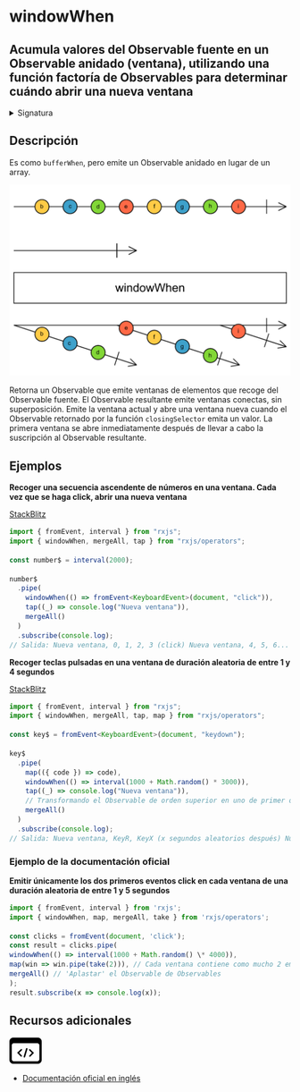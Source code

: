 # windowWhen

<h2 class="subtitle"> Acumula valores del Observable fuente en un Observable anidado (ventana), utilizando una función factoría de Observables para determinar cuándo abrir una nueva ventana
</h2>

<details>
<summary>Signatura</summary>

### Firma

`windowWhen<T>(closingSelector: () => Observable<any>): OperatorFunction<T, Observable<T>>`

### Parámetros

<table>
<tr><td>closingSelector</td><td>Una función que no recibe ningún argumento y retorna un Observable que indica (con una notificación <code>next</code> o <code>complete</code>) cuándo cerrar la ventana actual y abrir una nueva.</td></tr>
</table>

### Retorna

`OperatorFunction<T, Observable<T>>`: Un Observable de ventanas, que son Observables de valores.

</details>

## Descripción

Es como `bufferWhen`, pero emite un Observable anidado en lugar de un array.

<img src="assets/images/marble-diagrams/transformation/windowWhen.png" alt="Diagrama de canicas del operador windowWhen">

Retorna un Observable que emite ventanas de elementos que recoge del Observable fuente. El Observable resultante emite ventanas conectas, sin superposición. Emite la ventana actual y abre una ventana nueva cuando el Observable retornado por la función `closingSelector` emita un valor. La primera ventana se abre inmediatamente después de llevar a cabo la suscripción al Observable resultante.

## Ejemplos

**Recoger una secuencia ascendente de números en una ventana. Cada vez que se haga click, abrir una nueva ventana**

<a target="_blank" href="https://stackblitz.com/edit/rxjs-windowwhen-1?file=index.ts">StackBlitz</a>

```typescript
import { fromEvent, interval } from "rxjs";
import { windowWhen, mergeAll, tap } from "rxjs/operators";

const number$ = interval(2000);

number$
  .pipe(
    windowWhen(() => fromEvent<KeyboardEvent>(document, "click")),
    tap((_) => console.log("Nueva ventana")),
    mergeAll()
  )
  .subscribe(console.log);
// Salida: Nueva ventana, 0, 1, 2, 3 (click) Nueva ventana, 4, 5, 6...
```

**Recoger teclas pulsadas en una ventana de duración aleatoria de entre 1 y 4 segundos**

<a target="_blank" href="https://stackblitz.com/edit/rxjs-windowwhen-2?file=index.ts">StackBlitz</a>

```typescript
import { fromEvent, interval } from "rxjs";
import { windowWhen, mergeAll, tap, map } from "rxjs/operators";

const key$ = fromEvent<KeyboardEvent>(document, "keydown");

key$
  .pipe(
    map(({ code }) => code),
    windowWhen(() => interval(1000 + Math.random() * 3000)),
    tap((_) => console.log("Nueva ventana")),
    // Transformando el Observable de orden superior en uno de primer orden
    mergeAll()
  )
  .subscribe(console.log);
// Salida: Nueva ventana, KeyR, KeyX (x segundos aleatorios después) Nueva ventana, KeyJ, KeyS...
```

### Ejemplo de la documentación oficial

**Emitir únicamente los dos primeros eventos click en cada ventana de una duración aleatoria de entre 1 y 5 segundos**

```javascript
import { fromEvent, interval } from 'rxjs';
import { windowWhen, map, mergeAll, take } from 'rxjs/operators';

const clicks = fromEvent(document, 'click');
const result = clicks.pipe(
windowWhen(() => interval(1000 + Math.random() \* 4000)),
map(win => win.pipe(take(2))), // Cada ventana contiene como mucho 2 emisiones
mergeAll() // 'Aplastar' el Observable de Observables
);
result.subscribe(x => console.log(x));
```

<div class="additional-section">

## Recursos adicionales

<a target="_blank" href="https://github.com/ReactiveX/rxjs/blob/master/src/internal/operators/windowWhen.ts">
<img src="assets/icons/source-code.png" alt="Source code">
</a>
</div>

- <a target="_blank" href="https://rxjs.dev/api/operators/windowWhen">Documentación oficial en inglés</a>
